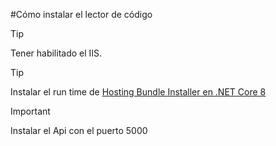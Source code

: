 #Cómo instalar el lector de código

> [!TIP]
> Tener habilitado el IIS.

> [!TIP]
> Instalar el run time de  [Hosting Bundle Installer en .NET Core 8](https://download.visualstudio.microsoft.com/download/pr/751d3fcd-72db-4da2-b8d0-709c19442225/33cc492bde704bfd6d70a2b9109005a0/dotnet-hosting-8.0.6-win.exe)
 
> [!IMPORTANT]
> Instalar el Api con el puerto 5000
